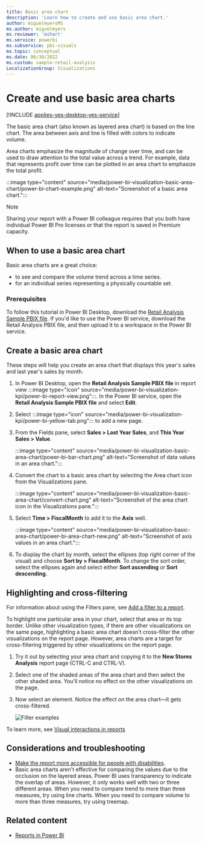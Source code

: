 ```yaml
---
title: Basic area chart
description: 'Learn how to create and use basic area chart.'
author: miguelmyersMS
ms.author: miguelmyers
ms.reviewer: 'mihart'
ms.service: powerbi
ms.subservice: pbi-visuals
ms.topic: conceptual
ms.date: 06/30/2022
ms.custom: sample-retail-analysis
LocalizationGroup: Visualizations
---
```

# Create and use basic area charts

[!INCLUDE [applies-yes-desktop-yes-service](../includes/applies-yes-desktop-yes-service.md)]

The basic area chart (also known as layered area chart) is based on the line chart. The area between axis and line is filled with colors to indicate volume.

Area charts emphasize the magnitude of change over time, and can be used to draw attention to the total value across a trend. For example, data that represents profit over time can be plotted in an area chart to emphasize the total profit.

:::image type="content" source="media/power-bi-visualization-basic-area-chart/power-bi-chart-example.png" alt-text="Screenshot of a basic area chart.":::

> [!NOTE]
> Sharing your report with a Power BI colleague requires that you both have individual Power BI Pro licenses or that the report is saved in Premium capacity.

## When to use a basic area chart

Basic area charts are a great choice:

* to see and compare the volume trend across a time series.
* for an individual series representing a physically countable set.

### Prerequisites

To follow this tutorial in Power BI Desktop, download the [Retail Analysis Sample PBIX file](https://download.microsoft.com/download/9/6/D/96DDC2FF-2568-491D-AAFA-AFDD6F763AE3/Retail%20Analysis%20Sample%20PBIX.pbix). If you'd like to use the Power BI service, download the Retail Analysis PBIX file, and then upload it to a workspace in the Power BI service.

## Create a basic area chart

These steps will help you create an area chart that displays this year's sales and last year's sales by month.

1. In Power BI Desktop, open the **Retail Analysis Sample PBIX file** in report view :::image type="icon" source="media/power-bi-visualization-kpi/power-bi-report-view.png":::. In the Power BI service, open the **Retail Analysis Sample PBIX file** and select **Edit**.

1. Select :::image type="icon" source="media/power-bi-visualization-kpi/power-bi-yellow-tab.png"::: to add a new page.

1. From the Fields pane, select **Sales \> Last Year Sales**, and **This Year Sales > Value**.

   :::image type="content" source="media/power-bi-visualization-basic-area-chart/power-bi-bar-chart.png" alt-text="Screenshot of data values in an area chart.":::

1. Convert the chart to a basic area chart by selecting the Area chart icon from the Visualizations pane.

   :::image type="content" source="media/power-bi-visualization-basic-area-chart/convert-chart.png" alt-text="Screenshot of the area chart icon in the Visualizations pane.":::

1. Select **Time \> FiscalMonth** to add it to the **Axis** well.

    :::image type="content" source="media/power-bi-visualization-basic-area-chart/power-bi-area-chart-new.png" alt-text="Screenshot of axis values in an area chart.":::

1. To display the chart by month, select the ellipses (top right corner of the visual) and choose **Sort by \> FiscalMonth**. To change the sort order, select the ellipses again and select either **Sort ascending** or **Sort descending**.

## Highlighting and cross-filtering

For information about using the Filters pane, see [Add a filter to a report](../create-reports/power-bi-report-add-filter.md).

To highlight one particular area in your chart, select that area or its top border.  Unlike other visualization types, if there are other visualizations on the same page, highlighting a basic area chart doesn't cross-filter the other visualizations on the report page. However, area charts are a target for cross-filtering triggered by other visualizations on the report page.

1. Try it out by selecting your area chart and copying it to the **New Stores Analysis** report page (CTRL-C and CTRL-V).
1. Select one of the shaded areas of the area chart and then select the other shaded area. You'll notice no effect on the other visualizations on the page.
1. Now select an element. Notice the effect on the area chart&mdash;it gets cross-filtered.

   ![Filter examples](media/power-bi-visualization-basic-area-chart/power-bi-area-chart-filters.gif)

To learn more, see [Visual interactions in reports](../create-reports/service-reports-visual-interactions.md)


## Considerations and troubleshooting

* [Make the report more accessible for people with disabilities](../create-reports/desktop-accessibility-overview.md).
* Basic area charts aren't effective for comparing the values due to the occlusion on the layered areas. Power BI uses transparency to indicate the overlap of areas. However, it only works well with two or three different areas. When you need to compare trend to more than three measures, try using line charts. When you need to compare volume to more than three measures, try using treemap.

## Related content

- [Reports in Power BI](power-bi-visualization-card.md)  
